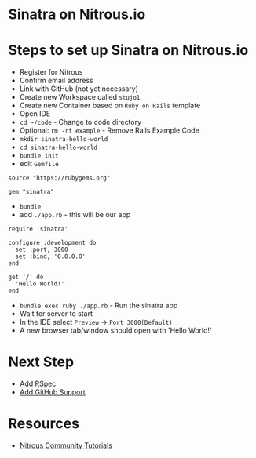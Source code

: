 # Sinatra on Nitrous.io

# Steps to set up Sinatra on Nitrous.io
* Register for Nitrous
* Confirm email address
* Link with GitHub (not yet necessary)
* Create new Workspace called ``stujo1``
* Create new Container based on ``Ruby on Rails`` template
* Open IDE
* ``cd ~/code`` - Change to code directory
* Optional: ``rm -rf example`` - Remove Rails Example Code
* ``mkdir sinatra-hello-world``
* ``cd sinatra-hello-world``
* ``bundle init``
* edit ``Gemfile``
```
source "https://rubygems.org"

gem "sinatra"
```
* ``bundle``
* add ``./app.rb`` - this will be our app
```
require 'sinatra'

configure :development do   
  set :port, 3000
  set :bind, '0.0.0.0'   
end

get '/' do
  'Hello World!'
end
```
* ``bundle exec ruby ./app.rb`` - Run the sinatra app
* Wait for server to start
* In the IDE select ``Preview`` -> ``Port 3000(Default)``
* A new browser tab/window should open with 'Hello World!'

# Next Step
* [Add RSpec](add-rspec.md)
* [Add GitHub Support](add-github.md)

# Resources
* [Nitrous Community Tutorials](https://community.nitrous.io/)
